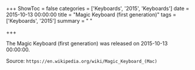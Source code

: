 +++
ShowToc = false
categories = ['Keyboards', '2015', 'Keyboards']
date = 2015-10-13 00:00:00
title = "Magic Keyboard (first generation)"
tags = ['Keyboards', '2015']
summary = " "

+++

The Magic Keyboard (first generation) was released on 2015-10-13 00:00:00.

Source: `https://en.wikipedia.org/wiki/Magic_Keyboard_(Mac)`


